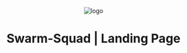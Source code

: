 <div align="center">
<img src="https://github.com/Swarm-Squad/Docs/raw/refs/heads/main/docs/public/favicon.ico" alt="logo">
<h1 align>Swarm-Squad | Landing Page</h1>
<div>

